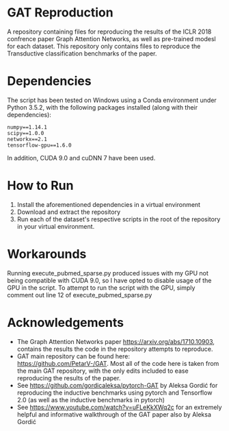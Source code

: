# GAT Reproduction
A repository containing files for reproducing the results of the ICLR 2018 confrence paper Graph Attention Networks, as well as pre-trained modesl for each dataset. This repository only contains files to reproduce the Transductive classification benchmarks of the paper.

# Dependencies

The script has been tested on Windows using a Conda environment under Python 3.5.2, with the following packages installed (along with their dependencies):

    numpy==1.14.1
    scipy==1.0.0
    networkx==2.1
    tensorflow-gpu==1.6.0

In addition, CUDA 9.0 and cuDNN 7 have been used.

# How to Run
1. Install the aforementioned dependencies in a virtual environment
2. Download and extract the repository
3. Run each of the dataset's respective scripts in the root of the repository in your virtual environment.

# Workarounds
Running execute_pubmed_sparse.py produced issues with my GPU not being compatible with CUDA 9.0, so I have opted to disable usage of the GPU in the script. To attempt to run the script with the GPU, simply comment out line 12 of execute_pubmed_sparse.py

# Acknowledgements
* The Graph Attention Networks paper https://arxiv.org/abs/1710.10903, contains the results the code in the repository attempts to reproduce.
* GAT main repository can be found here: https://github.com/PetarV-/GAT. Most all of the code here is taken from the main GAT repository, with the only edits included to ease reproducing the results of the paper.
* See https://github.com/gordicaleksa/pytorch-GAT by Aleksa Gordić for reproducing the inductive benchmarks using pytorch and Tensorflow 2.0 (as well as the inductive benchmarks in pytorch)
* See https://www.youtube.com/watch?v=uFLeKkXWq2c for an extremely helpful and informative walkthrough of the GAT paper also by Aleksa Gordić
